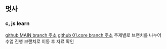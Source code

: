 ## 멋사

### c, js learn

[github MAIN branch 주소](https://github.com/karrpp/javaSCRIPTs)
[github 01.core branch 주소](https://github.com/karrpp/javaSCRIPTs/tree/01.core)
주제별로 브랜치를 나누어 수업 진행
브랜치로 이동 후 자료 확인
